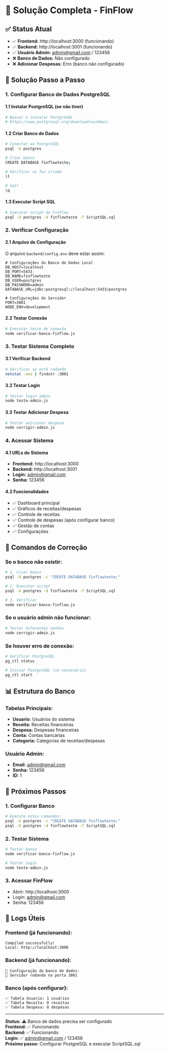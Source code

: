 # 🔧 Solução Completa - FinFlow

## ✅ **Status Atual**
- ✅ **Frontend:** http://localhost:3000 (funcionando)
- ✅ **Backend:** http://localhost:3001 (funcionando)
- ✅ **Usuário Admin:** admin@gmail.com / 123456
- ❌ **Banco de Dados:** Não configurado
- ❌ **Adicionar Despesas:** Erro (banco não configurado)

## 🚀 **Solução Passo a Passo**

### **1. Configurar Banco de Dados PostgreSQL**

#### **1.1 Instalar PostgreSQL (se não tiver)**
```bash
# Baixar e instalar PostgreSQL
# https://www.postgresql.org/download/windows/
```

#### **1.2 Criar Banco de Dados**
```bash
# Conectar ao PostgreSQL
psql -U postgres

# Criar banco
CREATE DATABASE finflowteste;

# Verificar se foi criado
\l

# Sair
\q
```

#### **1.3 Executar Script SQL**
```bash
# Executar script do FinFlow
psql -U postgres -d finflowteste -f ScriptSQL.sql
```

### **2. Verificar Configuração**

#### **2.1 Arquivo de Configuração**
O arquivo `backend/config.env` deve estar assim:
```env
# Configurações do Banco de Dados Local
DB_HOST=localhost
DB_PORT=5433
DB_NAME=finflowteste
DB_USER=postgres
DB_PASSWORD=admin
DATABASE_URL=jdbc:postgresql://localhost:5433/postgres

# Configurações do Servidor
PORT=3001
NODE_ENV=development
```

#### **2.2 Testar Conexão**
```bash
# Executar teste de conexão
node verificar-banco-finflow.js
```

### **3. Testar Sistema Completo**

#### **3.1 Verificar Backend**
```bash
# Verificar se está rodando
netstat -ano | findstr :3001
```

#### **3.2 Testar Login**
```bash
# Testar login admin
node teste-admin.js
```

#### **3.3 Testar Adicionar Despesa**
```bash
# Testar adicionar despesa
node corrigir-admin.js
```

### **4. Acessar Sistema**

#### **4.1 URLs do Sistema**
- **Frontend:** http://localhost:3000
- **Backend:** http://localhost:3001
- **Login:** admin@gmail.com
- **Senha:** 123456

#### **4.2 Funcionalidades**
- ✅ Dashboard principal
- ✅ Gráficos de receitas/despesas
- ✅ Controle de receitas
- ✅ Controle de despesas (após configurar banco)
- ✅ Gestão de contas
- ✅ Configurações

## 🔧 **Comandos de Correção**

### **Se o banco não existir:**
```bash
# 1. Criar banco
psql -U postgres -c "CREATE DATABASE finflowteste;"

# 2. Executar script
psql -U postgres -d finflowteste -f ScriptSQL.sql

# 3. Verificar
node verificar-banco-finflow.js
```

### **Se o usuário admin não funcionar:**
```bash
# Testar diferentes senhas
node corrigir-admin.js
```

### **Se houver erro de conexão:**
```bash
# Verificar PostgreSQL
pg_ctl status

# Iniciar PostgreSQL (se necessário)
pg_ctl start
```

## 📊 **Estrutura do Banco**

### **Tabelas Principais:**
- **Usuario:** Usuários do sistema
- **Receita:** Receitas financeiras
- **Despesa:** Despesas financeiras
- **Conta:** Contas bancárias
- **Categoria:** Categorias de receitas/despesas

### **Usuário Admin:**
- **Email:** admin@gmail.com
- **Senha:** 123456
- **ID:** 1

## 🎯 **Próximos Passos**

### **1. Configurar Banco**
```bash
# Execute estes comandos:
psql -U postgres -c "CREATE DATABASE finflowteste;"
psql -U postgres -d finflowteste -f ScriptSQL.sql
```

### **2. Testar Sistema**
```bash
# Testar banco
node verificar-banco-finflow.js

# Testar login
node teste-admin.js
```

### **3. Acessar FinFlow**
- Abrir: http://localhost:3000
- Login: admin@gmail.com
- Senha: 123456

## 📝 **Logs Úteis**

### **Frontend (já funcionando):**
```
Compiled successfully!
Local: http://localhost:3000
```

### **Backend (já funcionando):**
```
🔌 Configuração do banco de dados:
🚀 Servidor rodando na porta 3001
```

### **Banco (após configurar):**
```
✅ Tabela Usuario: 1 usuários
✅ Tabela Receita: 0 receitas
✅ Tabela Despesa: 0 despesas
```

---

**Status:** ⚠️ Banco de dados precisa ser configurado  
**Frontend:** ✅ Funcionando  
**Backend:** ✅ Funcionando  
**Login:** ✅ admin@gmail.com / 123456  
**Próximo passo:** Configurar PostgreSQL e executar ScriptSQL.sql 